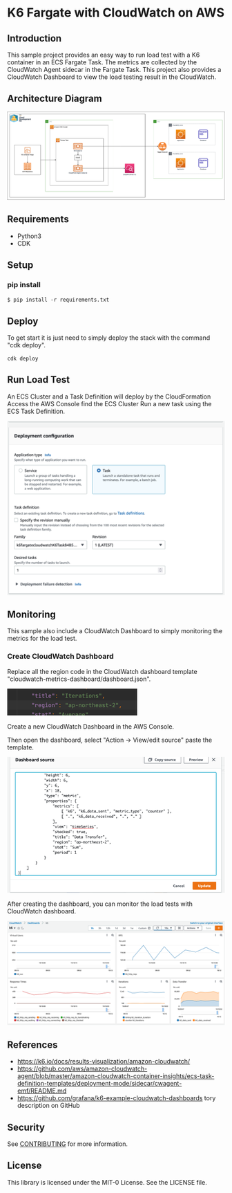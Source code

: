 # K6 Fargate with CloudWatch on AWS

## Introduction
This sample project provides an easy way to run load test with a K6 container in an ECS Fargate Task.
The metrics are collected by the CloudWatch Agent sidecar in the Fargate Task. 
This project also provides a CloudWatch Dashboard to view the load testing result in the CloudWatch.

## Architecture Diagram
![Architecture](img/k6-fargate.png?raw=true "Architecture")
## Requirements
* Python3
* CDK
## Setup
### pip install
```
$ pip install -r requirements.txt
```

## Deploy 
To get start it is just need to simply deploy the stack with the command "cdk deploy". 
```
cdk deploy
```

## Run Load Test
An ECS Cluster and a Task Definition will deploy by the CloudFormation
Access the AWS Console find the ECS Cluster 
Run a new task using the ECS Task Definition.

![Run Fargate Task](img/run_fargate_task.png?raw=true "Run Fargate Task")

## Monitoring
This sample also include a CloudWatch Dashboard to simply monitoring the metrics for the load test.


### Create CloudWatch Dashboard
Replace all the region code in the CloudWatch dashboard template "cloudwatch-metrics-dashboard/dashboard.json".

![Replace Region](img/replace_region.png?raw=true "Replace Region")

Create a new CloudWatch Dashboard in the AWS Console. 

Then open the dashboard, select "Action -> View/edit source" paste the template.

![Edit CloudWatch Dashboard](img/edit_dashboard.png?raw=true "Edit CloudWatch Dashboard")

After creating the dashboard, you can monitor the load tests with CloudWatch dashboard.

![CloudWatch Dashboard](img/cloudwatch_dashboard.png?raw=true "CloudWatch Dashboard")

## References
* https://k6.io/docs/results-visualization/amazon-cloudwatch/
* https://github.com/aws/amazon-cloudwatch-agent/blob/master/amazon-cloudwatch-container-insights/ecs-task-definition-templates/deployment-mode/sidecar/cwagent-emf/README.md
* https://github.com/grafana/k6-example-cloudwatch-dashboards
tory description on GitHub

## Security

See [CONTRIBUTING](CONTRIBUTING.md#security-issue-notifications) for more information.

## License

This library is licensed under the MIT-0 License. See the LICENSE file.

